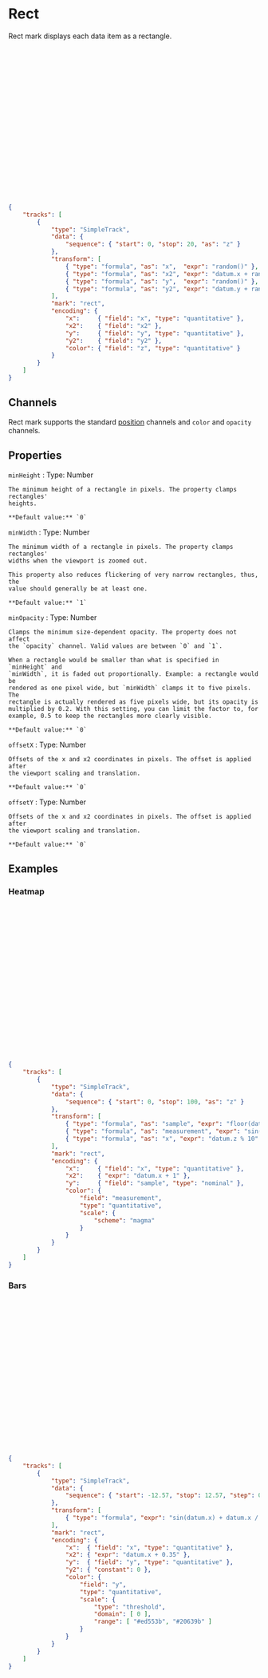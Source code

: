 # Rect

Rect mark displays each data item as a rectangle.

<div class="embed-example">
<div class="embed-container" style="height: 300px"></div>
<div class="embed-spec">

```json
{
    "tracks": [
        {
            "type": "SimpleTrack",
            "data": {
                "sequence": { "start": 0, "stop": 20, "as": "z" }
            },
            "transform": [
                { "type": "formula", "as": "x",  "expr": "random()" },
                { "type": "formula", "as": "x2", "expr": "datum.x + random() * 0.3" },
                { "type": "formula", "as": "y",  "expr": "random()" },
                { "type": "formula", "as": "y2", "expr": "datum.y + random() * 0.4" }
            ],
            "mark": "rect",
            "encoding": {
                "x":     { "field": "x", "type": "quantitative" },
                "x2":    { "field": "x2" },
                "y":     { "field": "y", "type": "quantitative" },
                "y2":    { "field": "y2" },
                "color": { "field": "z", "type": "quantitative" }
            }
        }
    ]
}
```

</div>
</div>

## Channels

Rect mark supports the standard [position](../encoding/index.md) channels and
`color` and `opacity` channels.

## Properties

`minHeight`
:   Type: Number

    The minimum height of a rectangle in pixels. The property clamps rectangles'
    heights.

    **Default value:** `0`

`minWidth`
:   Type: Number

    The minimum width of a rectangle in pixels. The property clamps rectangles'
    widths when the viewport is zoomed out.

    This property also reduces flickering of very narrow rectangles, thus, the
    value should generally be at least one.

    **Default value:** `1`

`minOpacity`
:   Type: Number

    Clamps the minimum size-dependent opacity. The property does not affect
    the `opacity` channel. Valid values are between `0` and `1`.

    When a rectangle would be smaller than what is specified in `minHeight` and
    `minWidth`, it is faded out proportionally. Example: a rectangle would be
    rendered as one pixel wide, but `minWidth` clamps it to five pixels. The
    rectangle is actually rendered as five pixels wide, but its opacity is
    multiplied by 0.2. With this setting, you can limit the factor to, for
    example, 0.5 to keep the rectangles more clearly visible.

    **Default value:** `0`

`offsetX`
:   Type: Number

    Offsets of the x and x2 coordinates in pixels. The offset is applied after
    the viewport scaling and translation.

    **Default value:** `0`

`offsetY`
:   Type: Number

    Offsets of the x and x2 coordinates in pixels. The offset is applied after
    the viewport scaling and translation.

    **Default value:** `0`

## Examples

### Heatmap

<div class="embed-example">
<div class="embed-container" style="height: 300px"></div>
<div class="embed-spec">

```json
{
    "tracks": [
        {
            "type": "SimpleTrack",
            "data": {
                "sequence": { "start": 0, "stop": 100, "as": "z" }
            },
            "transform": [
                { "type": "formula", "as": "sample", "expr": "floor(datum.z / 10) + 1" },
                { "type": "formula", "as": "measurement", "expr": "sin(datum.z / 2)" },
                { "type": "formula", "as": "x", "expr": "datum.z % 10" }
            ],
            "mark": "rect",
            "encoding": {
                "x":     { "field": "x", "type": "quantitative" },
                "x2":    { "expr": "datum.x + 1" },
                "y":     { "field": "sample", "type": "nominal" },
                "color": {
                    "field": "measurement",
                    "type": "quantitative",
                    "scale": {
                        "scheme": "magma"
                    }
                }
            }
        }
    ]
}
```

</div>
</div>

### Bars

<div class="embed-example">
<div class="embed-container" style="height: 300px"></div>
<div class="embed-spec">

```json
{
    "tracks": [
        {
            "type": "SimpleTrack",
            "data": {
                "sequence": { "start": -12.57, "stop": 12.57, "step": 0.39269908169, "as": "x" }
            },
            "transform": [
                { "type": "formula", "expr": "sin(datum.x) + datum.x / 7", "as": "y" }
            ],
            "mark": "rect",
            "encoding": {
                "x":  { "field": "x", "type": "quantitative" },
                "x2": { "expr": "datum.x + 0.35" },
                "y":  { "field": "y", "type": "quantitative" },
                "y2": { "constant": 0 },
                "color": {
                    "field": "y",
                    "type": "quantitative",
                    "scale": {
                        "type": "threshold",
                        "domain": [ 0 ],
                        "range": [ "#ed553b", "#20639b" ]
                    }
                }
            }
        }
    ]
}
```

</div>
</div>